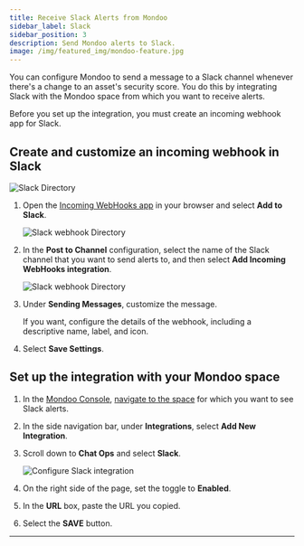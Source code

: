 ```yaml
---
title: Receive Slack Alerts from Mondoo
sidebar_label: Slack
sidebar_position: 3
description: Send Mondoo alerts to Slack.
image: /img/featured_img/mondoo-feature.jpg
---
```


You can configure Mondoo to send a message to a Slack channel whenever there's a change to an asset's security score. You do this by integrating Slack with the Mondoo space from which you want to receive alerts.

Before you set up the integration, you must create an incoming webhook app for Slack.

## Create and customize an incoming webhook in Slack

![Slack Directory](/img/platform/maintain/alerting/slack/slack-webhook-directory.png)

1. Open the [Incoming WebHooks app](https://slack.com/apps/A0F7XDUAZ-incoming-webhooks) in your browser and select **Add to Slack**.

   ![Slack webhook Directory](/img/platform/maintain/alerting/slack/slack-webhook-create.png)

2. In the **Post to Channel** configuration, select the name of the Slack channel that you want to send alerts to, and then select **Add Incoming WebHooks integration**.

   ![Slack webhook Directory](/img/platform/maintain/alerting/slack/slack-webhook-created.png)

3. Under **Sending Messages**, customize the message.

   If you want, configure the details of the webhook, including a descriptive name, label, and icon.

4. Select **Save Settings**.

## Set up the integration with your Mondoo space

1. In the [Mondoo Console](https://console.mondoo.com), [navigate to the space](/platform/start/navigate) for which you want to see Slack alerts.

2. In the side navigation bar, under **Integrations**, select **Add New Integration**.

3. Scroll down to **Chat Ops** and select **Slack**.

   ![Configure Slack integration](/img/platform/maintain/alerting/slack/slack-mondoo-configure.png)

4. On the right side of the page, set the toggle to **Enabled**.

5. In the **URL** box, paste the URL you copied.

6. Select the **SAVE** button.

---
